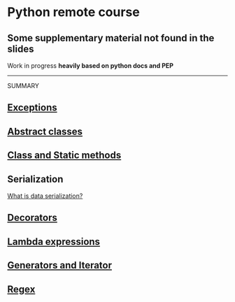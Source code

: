 # Python remote course
## Some supplementary material not found in the slides

Work in progress
**heavily based on python docs and PEP**

---
SUMMARY


## [Exceptions](ExceptionsSupplementary.md)
## [Abstract classes](AbstractClassesSupplementary.md) 
## [Class and Static methods](ClassAndStaticSupplement.md) 

## Serialization
[What is data serialization?](https://docs.python-guide.org/scenarios/serialization/)

## [Decorators](DecoratorSupplementary.md)
## [Lambda expressions](LambdaExSupplementary.md)
## [Generators and Iterator](GeneratorIteratorSupplementary.md)
## [Regex](RegexSupplementary.md)



